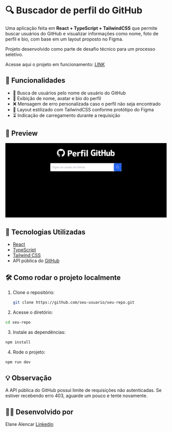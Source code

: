 # 🔍 Buscador de perfil do GitHub

Uma aplicação feita em **React + TypeScript + TailwindCSS** que permite buscar usuários do GitHub e visualizar informações como nome, foto de perfil e bio, com base em um layout proposto no Figma.

Projeto desenvolvido como parte de desafio técnico para um processo seletivo.

Acesse aqui o projeto em funcionamento: [LINK](https://busca-perfil-github-elane-alencars-projects.vercel.app/)

## 🎯 Funcionalidades

- 🔎 Busca de usuários pelo nome de usuário do GitHub
- 👤 Exibição de nome, avatar e bio do perfil
- ❌ Mensagem de erro personalizada caso o perfil não seja encontrado
- 🎨 Layout estilizado com TailwindCSS conforme protótipo do Figma
- ⏳ Indicação de carregamento durante a requisição


## 📸 Preview

![Preview do projeto](src/assets/github_prewiew.png)



## 🚀 Tecnologias Utilizadas

- [React](https://reactjs.org/)
- [TypeScript](https://www.typescriptlang.org/)
- [Tailwind CSS](https://tailwindcss.com/)
- API pública do [GitHub](https://api.github.com/users/{username})

## 🛠️ Como rodar o projeto localmente

1. Clone o repositório:
   ```bash
   git clone https://github.com/seu-usuario/seu-repo.git
   ```

2. Acesse o diretório:
  ```bash
  cd seu-repo
  ```

3. Instale as dependências:
  ```bash
  npm install
  ```

4. Rode o projeto:
  ```bash
  npm run dev
  ```

## 💡 Observação

A API pública do GitHub possui limite de requisições não autenticadas. 
Se estiver recebendo erro 403, aguarde um pouco e tente novamente.

## 👩‍💻 Desenvolvido por 

Elane Alencar [Linkedin](https://www.linkedin.com/in/elanealencar/)